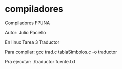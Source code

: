 compiladores
============

Compiladores FPUNA

Autor: Julio Paciello

En linux Tarea 3 Traductor

Para compilar: gcc trad.c tablaSimbolos.c -o traductor

Pra ejecutar: ./traductor fuente.txt
